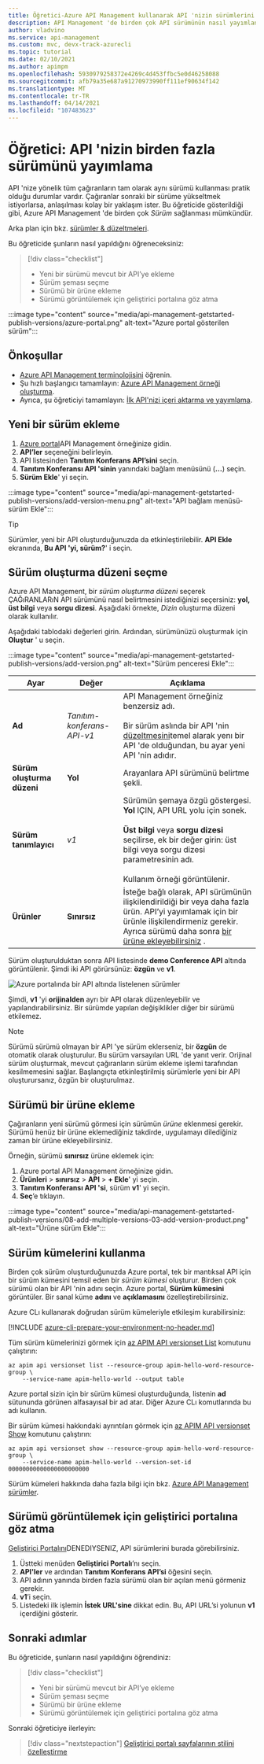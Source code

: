 ```yaml
---
title: Öğretici-Azure API Management kullanarak API 'nizin sürümlerini yayımlama
description: API Management 'de birden çok API sürümünün nasıl yayımlanacağını öğrenmek için Bu öğreticinin adımlarını izleyin.
author: vladvino
ms.service: api-management
ms.custom: mvc, devx-track-azurecli
ms.topic: tutorial
ms.date: 02/10/2021
ms.author: apimpm
ms.openlocfilehash: 5930979258372e4269c4d453ffbc5e0d46258088
ms.sourcegitcommit: afb79a35e687a91270973990ff111ef90634f142
ms.translationtype: MT
ms.contentlocale: tr-TR
ms.lasthandoff: 04/14/2021
ms.locfileid: "107483623"
---
```

# <a name="tutorial-publish-multiple-versions-of-your-api"></a>Öğretici: API 'nizin birden fazla sürümünü yayımlama 

API 'nize yönelik tüm çağıranların tam olarak aynı sürümü kullanması pratik olduğu durumlar vardır. Çağıranlar sonraki bir sürüme yükseltmek istiyorlarsa, anlaşılması kolay bir yaklaşım ister. Bu öğreticide gösterildiği gibi, Azure API Management 'de birden çok *Sürüm* sağlanması mümkündür. 

Arka plan için bkz. [sürümler & düzeltmeleri](https://azure.microsoft.com/blog/versions-revisions/).

Bu öğreticide şunların nasıl yapıldığını öğreneceksiniz:

> [!div class="checklist"]
> * Yeni bir sürümü mevcut bir API’ye ekleme
> * Sürüm şeması seçme
> * Sürümü bir ürüne ekleme
> * Sürümü görüntülemek için geliştirici portalına göz atma

:::image type="content" source="media/api-management-getstarted-publish-versions/azure-portal.png" alt-text="Azure portal gösterilen sürüm":::

## <a name="prerequisites"></a>Önkoşullar

+ [Azure API Management terminolojisini](api-management-terminology.md) öğrenin.
+ Şu hızlı başlangıcı tamamlayın: [Azure API Management örneği oluşturma](get-started-create-service-instance.md).
+ Ayrıca, şu öğreticiyi tamamlayın: [İlk API'nizi içeri aktarma ve yayımlama](import-and-publish.md).

## <a name="add-a-new-version"></a>Yeni bir sürüm ekleme

1. [Azure portal](https://portal.azure.com)API Management örneğinize gidin.
1. **API’ler** seçeneğini belirleyin.
1. API listesinden **Tanıtım Konferans API’sini** seçin. 
1. **Tanıtım Konferansı API 'sinin** yanındaki bağlam menüsünü (**...**) seçin.
1. **Sürüm Ekle**' yi seçin.

:::image type="content" source="media/api-management-getstarted-publish-versions/add-version-menu.png" alt-text="API bağlam menüsü-sürüm Ekle":::


> [!TIP]
> Sürümler, yeni bir API oluşturduğunuzda da etkinleştirilebilir. **API Ekle** ekranında, **Bu API 'yi, sürüm?**' i seçin.

## <a name="choose-a-versioning-scheme"></a>Sürüm oluşturma düzeni seçme

Azure API Management, bir *sürüm oluşturma düzeni* seçerek ÇAĞıRANLARıN API sürümünü nasıl belirtmesini istediğinizi seçersiniz: **yol, üst bilgi** veya **sorgu dizesi**. Aşağıdaki örnekte, *Dizin* oluşturma düzeni olarak kullanılır.

Aşağıdaki tablodaki değerleri girin. Ardından, sürümünüzü oluşturmak için **Oluştur** ' u seçin.

:::image type="content" source="media/api-management-getstarted-publish-versions/add-version.png" alt-text="Sürüm penceresi Ekle":::



|Ayar   |Değer  |Açıklama  |
|---------|---------|---------|
|**Ad**     |  *Tanıtım-konferans-API-v1*       |  API Management örneğiniz benzersiz adı.<br/><br/>Bir sürüm aslında bir API 'nin [düzeltmesini](api-management-get-started-revise-api.md)temel alarak yenı bir API 'de olduğundan, bu ayar yeni API 'nin adıdır.   |
|**Sürüm oluşturma düzeni**     |  **Yol**       |  Arayanlara API sürümünü belirtme şekli.     |
|**Sürüm tanımlayıcı**     |  *v1*       |  Sürümün şemaya özgü göstergesi. **Yol** IÇIN, API URL yolu için sonek. <br/><br/> **Üst bilgi** veya **sorgu dizesi** seçilirse, ek bir değer girin: üst bilgi veya sorgu dizesi parametresinin adı.<br/><br/> Kullanım örneği görüntülenir.        |
|**Ürünler**     |  **Sınırsız**       |  İsteğe bağlı olarak, API sürümünün ilişkilendirildiği bir veya daha fazla ürün. API’yi yayımlamak için bir ürünle ilişkilendirmeniz gerekir. Ayrıca sürümü daha sonra [bir ürüne ekleyebilirsiniz](#add-the-version-to-a-product) .      |

Sürüm oluşturulduktan sonra API listesinde **demo Conference API** altında görüntülenir. Şimdi iki API görürsünüz: **özgün** ve **v1**.

![Azure portalında bir API altında listelenen sürümler](media/api-management-getstarted-publish-versions/version-list.png)

Şimdi, **v1** 'yi **orijinalden** ayrı bir API olarak düzenleyebilir ve yapılandırabilirsiniz. Bir sürümde yapılan değişiklikler diğer bir sürümü etkilemez.

> [!Note]
> Sürümü sürümü olmayan bir API 'ye sürüm eklerseniz, bir **özgün** de otomatik olarak oluşturulur. Bu sürüm varsayılan URL 'de yanıt verir. Orijinal sürüm oluşturmak, mevcut çağıranların sürüm ekleme işlemi tarafından kesilmemesini sağlar. Başlangıçta etkinleştirilmiş sürümlerle yeni bir API oluşturursanız, özgün bir oluşturulmaz.

## <a name="add-the-version-to-a-product"></a>Sürümü bir ürüne ekleme

Çağıranların yeni sürümü görmesi için sürümün *ürüne* eklenmesi gerekir. Sürümü henüz bir ürüne eklemediğiniz takdirde, uygulamayı dilediğiniz zaman bir ürüne ekleyebilirsiniz.

Örneğin, sürümü **sınırsız** ürüne eklemek için:
1. Azure portal API Management örneğinize gidin.
1. **Ürünleri**  >  **sınırsız**  >  **API**  >  **+ Ekle**' yi seçin.
1. **Tanıtım Konferansı API 'si**, sürüm **v1**' yi seçin.
1. **Seç**’e tıklayın.

:::image type="content" source="media/api-management-getstarted-publish-versions/08-add-multiple-versions-03-add-version-product.png" alt-text="Ürüne sürüm Ekle":::

## <a name="use-version-sets"></a>Sürüm kümelerini kullanma

Birden çok sürüm oluşturduğunuzda Azure portal, tek bir mantıksal API için bir sürüm kümesini temsil eden bir *sürüm kümesi* oluşturur. Birden çok sürümü olan bir API 'nin adını seçin. Azure portal, **Sürüm kümesini** görüntüler. Bir sanal küme **adını** ve **açıklamasını** özelleştirebilirsiniz.

Azure CLı kullanarak doğrudan sürüm kümeleriyle etkileşim kurabilirsiniz:

[!INCLUDE [azure-cli-prepare-your-environment-no-header.md](../../includes/azure-cli-prepare-your-environment-no-header.md)]

Tüm sürüm kümelerinizi görmek için [az APIM API versionset List](/cli/azure/apim/api/versionset#az_apim_api_versionset_list) komutunu çalıştırın:

```azurecli
az apim api versionset list --resource-group apim-hello-word-resource-group \
    --service-name apim-hello-world --output table
```

Azure portal sizin için bir sürüm kümesi oluşturduğunda, listenin **ad** sütununda görünen alfasayısal bir ad atar. Diğer Azure CLı komutlarında bu adı kullanın.

Bir sürüm kümesi hakkındaki ayrıntıları görmek için [az APIM API versionset Show](/cli/azure/apim/api/versionset#az_apim_api_versionset_show) komutunu çalıştırın:

```azurecli
az apim api versionset show --resource-group apim-hello-word-resource-group \
    --service-name apim-hello-world --version-set-id 00000000000000000000000
```

Sürüm kümeleri hakkında daha fazla bilgi için bkz. [Azure API Management sürümler](api-management-versions.md#how-versions-are-represented).

## <a name="browse-the-developer-portal-to-see-the-version"></a>Sürümü görüntülemek için geliştirici portalına göz atma

[Geliştirici Portalını](api-management-howto-developer-portal-customize.md)DENEDIYSENIZ, API sürümlerini burada görebilirsiniz.

1. Üstteki menüden **Geliştirici Portalı**’nı seçin.
2. **API'ler** ve ardından **Tanıtım Konferans API’si** öğesini seçin.
3. API adının yanında birden fazla sürümü olan bir açılan menü görmeniz gerekir.
4. **v1**’i seçin.
5. Listedeki ilk işlemin **İstek URL'sine** dikkat edin. Bu, API URL’si yolunun **v1** içerdiğini gösterir.

## <a name="next-steps"></a>Sonraki adımlar

Bu öğreticide, şunların nasıl yapıldığını öğrendiniz:

> [!div class="checklist"]
> * Yeni bir sürümü mevcut bir API’ye ekleme
> * Sürüm şeması seçme 
> * Sürümü bir ürüne ekleme
> * Sürümü görüntülemek için geliştirici portalına göz atma

Sonraki öğreticiye ilerleyin:

> [!div class="nextstepaction"]
> [Geliştirici portalı sayfalarının stilini özelleştirme](api-management-howto-developer-portal-customize.md)
